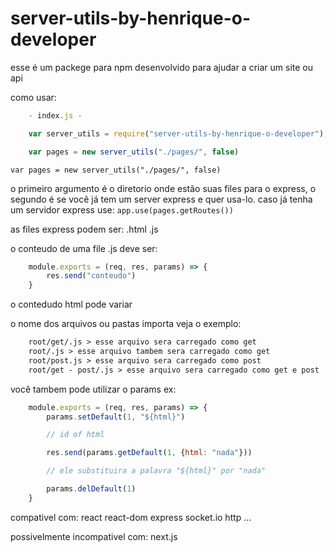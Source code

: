 # server-utils-by-henrique-o-developer

esse é um packege para npm desenvolvido para ajudar a criar um site ou api

como usar:

```js
    - index.js -

    var server_utils = require("server-utils-by-henrique-o-developer");

    var pages = new server_utils("./pages/", false)
```

`var pages = new server_utils("./pages/", false)` 

o primeiro argumento é o diretorio onde estão suas files para o express, o segundo é se você já tem um server express e quer usa-lo.
caso já tenha um servidor express use: `app.use(pages.getRoutes())`


as files express podem ser: 
    .html
    .js

o conteudo de uma file .js deve ser: 

```js
    module.exports = (req, res, params) => {
        res.send("conteudo")
    }
```

o contedudo html pode variar 

o nome dos arquivos ou pastas importa veja o exemplo:

```txt
    root/get/.js > esse arquivo sera carregado como get
    root/.js > esse arquivo tambem sera carregado como get
    root/post.js > esse arquivo sera carregado como post
    root/get - post/.js > esse arquivo sera carregado como get e post
```

você tambem pode utilizar o params ex: 

```js
    module.exports = (req, res, params) => {
        params.setDefault(1, "${html}")

        // id of html

        res.send(params.getDefault(1, {html: "nada"}))

        // ele substituira a palavra "${html}" por "nada"

        params.delDefault(1)
    }
```

compativel com:
    react
    react-dom
    express
    socket.io
    http
    ...

possivelmente incompativel com: 
    next.js